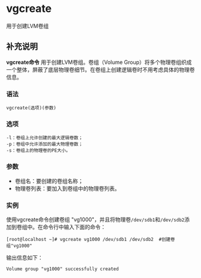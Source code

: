 vgcreate
===

用于创建LVM卷组

## 补充说明

**vgcreate命令** 用于创建LVM卷组。卷组（Volume Group）将多个物理卷组织成一个整体，屏蔽了底层物理卷细节。在卷组上创建逻辑卷时不用考虑具体的物理卷信息。

### 语法  

```
vgcreate(选项)(参数)
```

### 选项  

```
-l：卷组上允许创建的最大逻辑卷数；
-p：卷组中允许添加的最大物理卷数；
-s：卷组上的物理卷的PE大小。
```

### 参数  

*   卷组名：要创建的卷组名称；
*   物理卷列表：要加入到卷组中的物理卷列表。

### 实例  

使用vgcreate命令创建卷组 "vg1000"，并且将物理卷`/dev/sdb1`和`/dev/sdb2`添加到卷组中。在命令行中输入下面的命令：

```
[root@localhost ~]# vgcreate vg1000 /dev/sdb1 /dev/sdb2  #创建卷组"vg1000"
```

输出信息如下：

```
Volume group "vg1000" successfully created
```


<!-- Linux命令行搜索引擎：https://jaywcjlove.github.io/linux-command/ -->